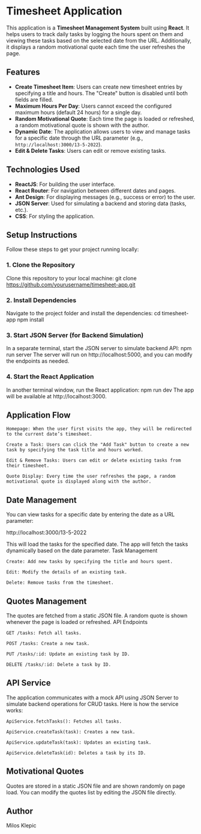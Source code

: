 # Timesheet Application

This application is a **Timesheet Management System** built using **React**. It helps users to track daily tasks by logging the hours spent on them and viewing these tasks based on the selected date from the URL. Additionally, it displays a random motivational quote each time the user refreshes the page.

## Features

- **Create Timesheet Item**: Users can create new timesheet entries by specifying a title and hours. The "Create" button is disabled until both fields are filled. 
- **Maximum Hours Per Day**: Users cannot exceed the configured maximum hours (default 24 hours) for a single day.
- **Random Motivational Quote**: Each time the page is loaded or refreshed, a random motivational quote is shown with the author.
- **Dynamic Date**: The application allows users to view and manage tasks for a specific date through the URL parameter (e.g., `http://localhost:3000/13-5-2022`).
- **Edit & Delete Tasks**: Users can edit or remove existing tasks.
  
## Technologies Used

- **ReactJS**: For building the user interface.
- **React Router**: For navigation between different dates and pages.
- **Ant Design**: For displaying messages (e.g., success or error) to the user.
- **JSON Server**: Used for simulating a backend and storing data (tasks, etc.).
- **CSS**: For styling the application.

## Setup Instructions

Follow these steps to get your project running locally:

### 1. Clone the Repository

Clone this repository to your local machine:
git clone https://github.com/yourusername/timesheet-app.git

### 2. Install Dependencies

Navigate to the project folder and install the dependencies:
cd timesheet-app
npm install

### 3. Start JSON Server (for Backend Simulation)

In a separate terminal, start the JSON server to simulate backend API:
npm run server
The server will run on http://localhost:5000, and you can modify the endpoints as needed.

### 4. Start the React Application

In another terminal window, run the React application:
npm run dev
The app will be available at http://localhost:3000.

## Application Flow

    Homepage: When the user first visits the app, they will be redirected to the current date’s timesheet.

    Create a Task: Users can click the "Add Task" button to create a new task by specifying the task title and hours worked.

    Edit & Remove Tasks: Users can edit or delete existing tasks from their timesheet.

    Quote Display: Every time the user refreshes the page, a random motivational quote is displayed along with the author.

## Date Management

You can view tasks for a specific date by entering the date as a URL parameter:

http://localhost:3000/13-5-2022

This will load the tasks for the specified date. The app will fetch the tasks dynamically based on the date parameter.
Task Management

    Create: Add new tasks by specifying the title and hours spent.

    Edit: Modify the details of an existing task.

    Delete: Remove tasks from the timesheet.

## Quotes Management

The quotes are fetched from a static JSON file. A random quote is shown whenever the page is loaded or refreshed.
API Endpoints

    GET /tasks: Fetch all tasks.

    POST /tasks: Create a new task.

    PUT /tasks/:id: Update an existing task by ID.

    DELETE /tasks/:id: Delete a task by ID.

## API Service

The application communicates with a mock API using JSON Server to simulate backend operations for CRUD tasks. Here is how the service works:

    ApiService.fetchTasks(): Fetches all tasks.

    ApiService.createTask(task): Creates a new task.

    ApiService.updateTask(task): Updates an existing task.

    ApiService.deleteTask(id): Deletes a task by its ID.

## Motivational Quotes

Quotes are stored in a static JSON file and are shown randomly on page load. You can modify the quotes list by editing the JSON file directly.

## Author
Milos Klepic

